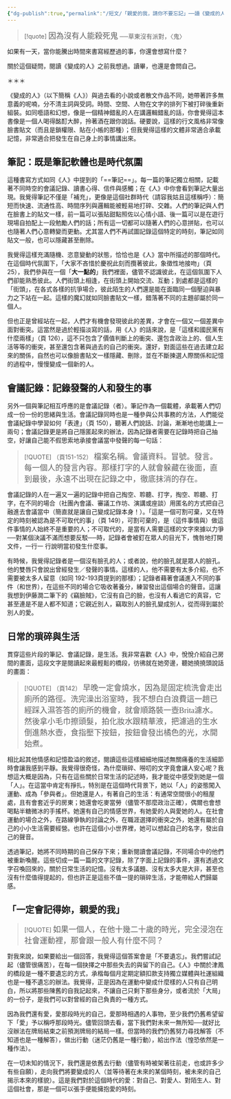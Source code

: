 ```yaml
---
{"dg-publish":true,"permalink":"/短文/「親愛的我，請你不要忘記」──讀《變成的人》/","title":"「親愛的我，請你不要忘記」──讀《變成的人》","tags":["變成的人","Reading_Notes"],"noteIcon":"3","created":"2024-08-07T01:12:54.159+08:00","updated":"2025-06-18T14:56:24.169+08:00"}
---
```






> [!quote] 
> <font size="4" face="DFKai-SB">因為沒有人能殺死鬼</font>
>     ──草東沒有派對，〈鬼〉




如果有一天，當你能騰出時間來書寫經歷過的事，你還會想寫什麼？

關於這個疑問，閱讀《變成的人》之前我想過。讀畢，也還是會問自己。

＊＊＊

《變成的人》（以下簡稱《人》）與過去看的小說或者散文作品不同，她帶著許多無意義的呢喃，分不清主詞與受詞。時間、空間、人物在文字的排列下被打碎後重新組裝。如同囈語和幻想，像是一個精神錯亂的人在講邏輯錯亂的話，你會覺得這本書像是一個人喝得酩酊大醉，拎著酒在跟你說話。硬要說，這樣的行文風格非常像臉書貼文（而且是鎖權限、貼在小帳的那種）；但我覺得這樣的文體非常適合承載記憶，非常適合把發生在自己身上的事情講出來。


## 筆記：既是筆記軟體也是時代氛圍

這種書寫方式如同《人》中提到的「==筆記==」。每一篇的筆記獨立相關，記載著不同時空的會議記錄、讀書心得、信件與感觸；在《人》中你會看到筆記大量出現。我覺得筆記不僅是「補充」，更像是這個社群時代（請容我姑且這樣稱呼）：簡短而快速、流通性高、時間序列與邏輯能被輕易地打碎、交雜。人們的筆記與人們在臉書上的貼文一樣，前一篇可以張貼甜點照佐以心情小語、後一篇可以是在遊行現場自拍配上一段勉勵人們的話；所有這一切都可以隨著人們的心意拼貼，也可以也隨著人們心意轉變而更動。尤其當人們不再試圖記錄這個特定的時刻，筆記如同貼文一般，也可以隱藏甚至刪除。

我覺得這樣充滿隨機、恣意變動的狀態，恰恰也是《人》當中所描述的那個時代。在這個時代氛圍下，「<font face="DFKai-SB">大家不吝惜於慶祝此刻而攬著彼此，象徵性地接吻</font>」（頁 25），我們參與在一個「**大一點的**」我們裡面，儘管不認識彼此，在這個氛圍下人們卻能熟悉彼此。人們街頭上相逢，在街頭上開始交流、互動；到處都是這樣的「街頭」，在各式各樣的抗爭場合，彼此陌生的人們還是能在面臨同一個壓迫與暴力之下站在一起。這樣的魔幻就如同臉書貼文一樣，錯落著不同的主題卻屬於同一個人。

但也正是曾經站在一起，人們才有機會發現彼此的差異，才會在一個又一個差異中面對衝突。這當然是過於輕描淡寫的話，用《人》的話來說，是「<font face="DFKai-SB">這樣和國民黨有什麼兩樣</font>」（頁 126），這不只包含了價值判斷上的衝突、還包含政治上的、個人生活等等的衝突，甚至還包含著與過去的自己的衝突。還好，對面這些在過去建立起來的關係，自然也可以像臉書貼文一樣隱藏、刪除，並在不斷揀選人際關係和記憶的過程中，慢慢變成一個新的人。



## 會議記錄：記錄發聲的人和發生的事

另外一個與筆記相互呼應的是會議記錄（者）。筆記作為一個載體，承載著人們切成一份一份的思緒與生活。會議記錄同時也是一種參與公共事務的方法，人們能從會議紀錄中學習如何「表達」（頁 150），聽著人們說話、討論，漸漸地也能講上一兩句；會議記錄更是將自己隱匿起來的辦法，因為記錄者需要在記錄時把自己抽空，好讓自己能不假思索地承接會議當中發聲的每一句話：

> [!QUOTE]  （頁151-152）
> <font size="4" face="DFKai-SB">檔案名稱。會議資料。冒號。發言。每一個人的發言內容。那樣打字的人就會躲藏在後面，直到最後，永遠不出現在記錄之中，徹底抹消的存在。</font>


會議記錄的人在一遍又一遍的記錄中把自己掏空、聆聽、打字，掏空、聆聽、打字，在不同的場合（社團內會議、審議工作坊、演講或座談）用匿名的方式把自己融進去會議當中（簡直就是讓自己變成記錄本身！）。「<font face="DFKai-SB">這是一個可割可棄，又在特定的時刻被認為是不可取代的事</font>」（頁 149），可割可棄的，是（這件事情與）做這件事情的人始終不是重要的人；不可取代的，是當有人需要這樣的文字來據以力爭──對某個決議不滿而想要反駁──時，記錄者會被釘在眾人的目光下，愧咎地打開文件，一行一 行說明當初發生什麼事。

有時候，我覺得記錄者是一個沒有臉孔的人；或者說，他的臉孔就是眾人的臉孔。他的雙唇只會說出曾經發生／發聲的事情。這樣的人，他不需要有太多介紹，也不需要被太多人留意（如同 192-193頁提到的那樣）；記錄者藉著會議進入不同的事件（和世界），在這些不同的場合它吸收著養分，練習發出這個場合的聲音。這讓我想到伊藤潤二筆下的《竊臉賊》，它沒有自己的臉，也沒有人看過它的真容，它甚至連是不是人都不知道；它親近別人，竊取別人的臉孔變成別人，從而得到屬於別人的愛。

## 日常的瑣碎與生活

貫穿這些片段的筆記、會議記錄，是生活。我非常喜歡《人》中，悅悅介紹自己房間的畫面，這段文字是閱讀起來最輕鬆的橋段，彷彿就在她旁邊，聽她撓撓頭說話的畫面：

> [!QUOTE]  （頁142）
> <font size="4" face="DFKai-SB">
> 早晚一定會燒水，因為是固定梳洗會走出廁所的路徑。洗完澡出浴室時，我不想白白浪費這一趟已經踩入濕答答的廁所的機會，就會順路裝一壺Brita濾水。然後拿小毛巾擦頭髮，拍化妝水跟精華液，把濾過的生水倒進熱水壺，食指壓下按鈕，按鈕會發出橘色的光，水開始煮。</font>


相比起其他情感和記憶盈溢的敘述，閱讀這些這樣細細地描述無關痛養的生活細節時會讓我感到平靜。我覺得很奇怪，為什麼瑣碎、嘮叨的文字竟會讓人安心呢？我想這大概是因為，只有在這些關於日常生活的記述時，我才能從中感受到她是一個「人」。在這當中肯定有掙扎，特別是在這個時代背景下，她以「人」的姿態闖入運動、成為「參與者」。但她還是人，有著自己的生活：有通常空間很小的租屋處，且有會套近乎的房東；她還會吃麥當勞（儘管不那麼政治正確），偶爾也會想喝點半糖微冰的手搖杯。她還有自己的情感世界，有她愛的人與愛她的人。在社會運動的場合之外，在路線爭執的討論之外，在職涯選擇的衝突之外，她還有屬於自己的小小生活需要經營。也許在這個小小世界裡，她可以想起自己的名字，發出自己的聲音。

透過筆記，她將不同時期的自己保存下來；重新閱讀會議記錄，不同場合中的他們被重新喚醒。這些切成一篇一篇的文字記錄，除了字面上記錄的事件，還有透過文字召喚回來的，關於日常生活的記憶。沒有太多議題、沒有太多大是大非，甚至也沒有什麼值得提起的，但也許正是這些不值一提的瑣碎生活，才能帶給人們歸屬感。



## 「一定會記得妳，親愛的我」


> [!QUOTE]
> <font size="4" face="DFKai-SB">
> 如果一個人，在他十幾二十歲的時光，完全浸泡在社會運動裡，那會跟一般人有什麼不同？</font>
    
對我來說，如果要給出一個回答，我覺得這個答案會是「不要遺忘」。我們嘗試記起（儘管很痛苦），在每一個抉擇之中那些失去的與留下的自己。《人》中關於津鳳的橋段是一種不要遺忘的方式，承楷每個月定期定額扣款支持獨立媒體與社運組織也是一種不遺忘的辦法。我覺得，正是因為在運動中變成什麼樣的人只有自己明白，所以將那些陳舊的自我記起來，不讓自己只剩下那些身分，或者流於「大局」的一份子，是我們可以對曾經的自己負責的一種方式。

因為我們還有愛，愛那段時光的自己，愛那時相遇的人事物，至少我們仍舊希望留下「愛」予以稱呼那段時光。儘管回頭去看，當下我們對未來一無所知──就好比沒辦法在牌局結束之前預測牌局的結局一樣。但當時的我們仍舊努力尋找解答（不知道也是一種解答），做出行動（迷茫仍舊是一種行動），給出作法（惶恐依然是一種作法）。

在一切未知的情況下，我們還是依舊去行動（儘管有時被架著往前走，也或許多少有些自願），走向我們將要變成的人（並等待著在未來的某個時刻，被未來的自己揭示本來的樣貌）。這是我們對於這個時代的愛：對自己、對愛人、對陌生人、對這個社會，那是一個可以張手便能擁抱愛的時刻。


